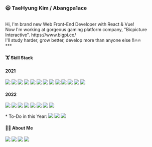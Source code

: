 ### 😃 TaeHyung Kim / Abangpa1ace 

<br />
Hi, I'm brand new Web Front-End Developer with React & Vue! </br>
Now I'm working at gorgeous gaming platform company, "Bicpicture Interactive". https://www.bigpi.co/ </br>
I'll study harder, grow better, develop more than anyone else !!🔥🔥 </br>
***

#### 🏋️ Skill Stack
<h4>2021</h4>
<span><img src="https://img.shields.io/badge/Python-3776AB?style=flat-square&logo=Python&logoColor=white"/></span>
<span><img src="https://img.shields.io/badge/HTML5-E34F26?style=flat-square&logo=HTML5&logoColor=white"/></span>
<span><img src="https://img.shields.io/badge/CSS3-1572B6?style=flat-square&logo=CSS3&logoColor=white"/></span>
<span><img src="https://img.shields.io/badge/Javascript-F7DF1E?style=flat-square&logo=Javascript&logoColor=black"/></span>
<span><img src="https://img.shields.io/badge/React-61DAFB?style=flat-square&logo=React&logoColor=black"/></span>
<span><img src="https://img.shields.io/badge/Sass-CC6699?style=flat-square&logo=Sass&logoColor=white"/></span>
<span><img src="https://img.shields.io/badge/styled-components-DB7093?style=flat-square&logo=styled-components&logoColor=white"/></span>
<span><img src="https://img.shields.io/badge/Node.js-339933?style=flat-square&logo=Node.js&logoColor=black"/></span>
<span><img src="https://img.shields.io/badge/Express-000000?style=flat-square&logo=Express&logoColor=white"/></span>
<span><img src="https://img.shields.io/badge/Redux-764ABC?style=flat-square&logo=Redux&logoColor=white"/></span>
<span><img src="https://img.shields.io/badge/Vue2-4FC08D?style=flat-square&logo=Vue.js&logoColor=white"/></span>
<span><img src="https://img.shields.io/badge/Nuxt.js-00DC82?style=flat-square&logo=Nuxt.js&logoColor=white"/></span>
<span><img src="https://img.shields.io/badge/Less-1D365D?style=flat-square&logo=Less&logoColor=white"/></span>
<br/>
<h4>2022</h4>
<span><img src="https://img.shields.io/badge/Vue3-4FC08D?style=flat-square&logo=Vue.js&logoColor=white"/></span>
<span><img src="https://img.shields.io/badge/Next.js-000000?style=flat-square&logo=Next.js&logoColor=white"/></span>
<span><img src="https://img.shields.io/badge/Tailwind CSS-06B6D4?style=flat-square&logo=TailwindCss&logoColor=white"/></span>
<span><img src="https://img.shields.io/badge/Windi CSS-48B0F1?style=flat-square&logo=WindiCSS&logoColor=white"/></span>
<span><img src="https://img.shields.io/badge/TS(Basic)-3178C6?style=flat-square&logo=Typescript&logoColor=white"/></span>
<span><img src="https://img.shields.io/badge/Swift-F05138?style=flat-square&logo=Swift&logoColor=white"/></span>
<span><img src="https://img.shields.io/badge/GraphQL-E10098?style=flat-square&logo=GraphQL&logoColor=white"/></span>
<span><img src="https://img.shields.io/badge/Vite-646CFF?style=flat-square&logo=Vite&logoColor=white"/></span>
<br/>
<p>* To-Do in this Year: 
  <span><img src="https://img.shields.io/badge/TS(Advanced)-3178C6?style=flat-square&logo=Typescript&logoColor=white"/></span>
  <span><img src="https://img.shields.io/badge/Svelte-FF3E00?style=flat-square&logo=Svelte&logoColor=white"/>
  </span>
  <span><img src="https://img.shields.io/badge/React Query-FF4154?style=flat-square&logo=ReactQuery&logoColor=white"/>
</p>
  
#### 🤹‍♂️ About Me
<a href="https://github.com/Abangpa1ace?tab=repositories"><img src="https://img.shields.io/badge/Github-181717?style=flat-square&logo=Github&logoColor=white"/></a>
<a href="https://abangpa1ace.tistory.com/"><img src="https://img.shields.io/badge/Blogger-FF5722?style=flat-square&logo=Blogger&logoColor=white"/></a>
<a href="https://www.instagram.com/ttaeng_99/"><img src="https://img.shields.io/badge/Instagram-E4405F?style=flat-square&logo=Instagram&logoColor=white"/></a>
<a href="dyek72731@gmail.com"><img src="https://img.shields.io/badge/Gmail-EA4335?style=flat-square&logo=Gmail&logoColor=white"/></a>

<!--
**Abangpa1ace/Abangpa1ace** is a ✨ _special_ ✨ repository because its `README.md` (this file) appears on your GitHub profile.

Here are some ideas to get you started:

- 🔭 I’m currently working on ...
- 🌱 I’m currently learning ...
- 👯 I’m looking to collaborate on ...
- 🤔 I’m looking for help with ...
- 💬 Ask me about ...
- 📫 How to reach me: ...
- 😄 Pronouns: ...
- ⚡ Fun fact: ...
-->

